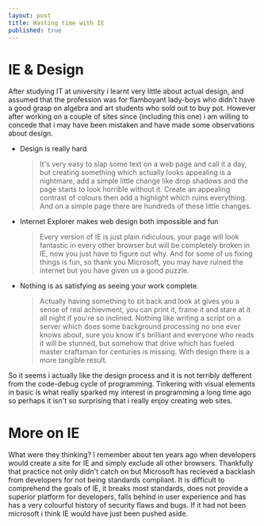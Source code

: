 ```yaml
---
layout: post
title: Wasting time with IE
published: true
---
```

IE & Design
===========
After studying IT at university i learnt very little about actual design,
and assumed that the profession was for flamboyant lady-boys who didn't
have a good grasp on algebra and art students who sold out to buy pot.
However after working on a couple of sites since (including this one) 
i am willing to concede that i may have been mistaken and have made
some observations about design.

* Design is really hard
  > It's very easy to slap some text on a web page and call it a day, but
  > creating something which actually looks appealing is a nightmare, add
  > a simple little change like drop shadows and the page starts to look 
  > horrible without it. Create an appealing contrast of colours then add
  > a highlight which ruins everything. And on a simple page there are 
  > hundreds of these little changes.

* Internet Explorer makes web design both impossible and fun
  > Every version of IE is just plain ridiculous, your page will look
  > fantastic in every other browser but will be completely broken
  > in IE, now you just have to figure out why. And for some of us
  > fixing things is fun, so thank you Microsoft, you may have ruined
  > the internet but you have given us a good puzzle.

* Nothing is as satisfying as seeing your work complete.
  > Actually having something to sit back and look at gives you a sense
  > of real achievment, you can print it, frame it and stare at it all
  > night if you're so inclined. Nothing like writing a script on a server
  > which does some background processing no one ever knows about, sure
  > you know it's brilliant and everyone who reads it will be stunned,
  > but somehow that drive which has fueled master craftsman for centuries
  > is missing. With design there is a more tangible result.

So it seems i actually like the design process and it is not terribly
defferent from the code-debug cycle of programming. Tinkering with visual
elements in basic is what really sparked my interest in programming a long
time ago so perhaps it isn't so surprising that i really enjoy creating web
sites.

# More on IE
What were they thinking? I remember about ten years ago when developers
would create a site for IE and simply exclude all other browsers. Thankfully
that practice not only didn't catch on but Microsoft has recieved a backlash
from developers for not being standards compliant. It is difficult to 
comprehend the goals of IE, it breaks most standards, does not provide a
superior platform for developers, falls behind in user experience and
has has a very colourful history of security flaws and bugs. If it had not
been microsoft i think IE would have just been pushed aside.
